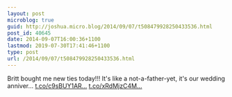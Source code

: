 ```yaml
---
layout: post
microblog: true
guid: http://joshua.micro.blog/2014/09/07/t508479928250433536.html
post_id: 40645
date: 2014-09-07T16:00:36+1100
lastmod: 2019-07-30T17:41:46+1100
type: post
url: /2014/09/07/t508479928250433536.html
---
```

Britt bought me new ties today!!! It's like a not-a-father-yet, it's our wedding anniver... [t.co/c9sBUY1AR...](http://t.co/c9sBUY1ARv) [t.co/xRdMjzC4M...](http://t.co/xRdMjzC4MY)
